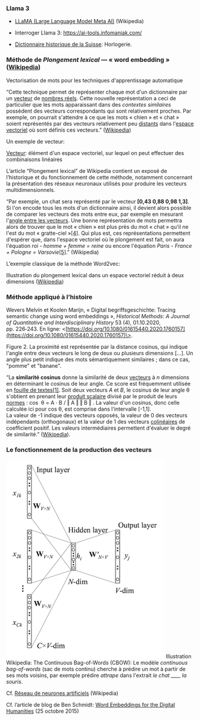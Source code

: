 

### Llama 3

* [LLaMA (Large Language Model Meta AI)](https://fr.wikipedia.org/wiki/LLaMA) (Wikipedia)
* Interroger Llama 3: https://ai-tools.infomaniak.com/ 


* [Dictionnaire historique de la Suisse](https://hls-dhs-dss.ch/fr/articles/013976/2020-08-11/#HOriginesdeladiffusiondel27horlogerieenSuisse): Horlogerie.



### Méthode de *Plongement lexical —* « **word embedding** » ([Wikipedia](https://fr.m.wikipedia.org/wiki/Plongement_lexical))

Vectorisation de mots pour les techniques d'apprentissage automatique

“Cette technique permet de représenter chaque mot d'un dictionnaire par un [vecteur](https://fr.m.wikipedia.org/wiki/Vecteur "Vecteur") de [nombres réels](https://fr.m.wikipedia.org/wiki/Nombre_r%C3%A9el "Nombre réel"). Cette nouvelle représentation a ceci de particulier que les mots apparaissant dans des *contextes similaires* possèdent des vecteurs correspondants qui sont relativement proches. Par exemple, on pourrait s'attendre à ce que les mots « chien » et « chat » soient représentés par des vecteurs relativement peu [distants](https://fr.m.wikipedia.org/wiki/Distance_(math%C3%A9matiques) "Distance (mathématiques)") dans l'[espace vectoriel](https://fr.m.wikipedia.org/wiki/Espace_vectoriel "Espace vectoriel") où sont définis ces vecteurs.” ([Wikipedia](https://fr.m.wikipedia.org/wiki/Plongement_lexical))

Un exemple de vecteur:

[Vecteur](https://fr.m.wikipedia.org/wiki/Vecteur): élément d'un espace vectoriel, sur lequel on peut effectuer des combinaisons linéaires

L’article “Plongement lexical” de Wikipedia contient un exposé de l’historique et du fonctionnement de cette méthode, notamment concernant la présentation des réseaux neuronaux utilisés pour produire les vecteurs multidimensionnels.

“Par exemple, un chat sera représenté par le vecteur **[0,43 0,88 0,98 1,3]**. Si l'on encode tous les mots d'un dictionnaire ainsi, il devient alors possible de comparer les vecteurs des mots entre eux, par exemple en mesurant l'[angle entre les vecteurs](https://fr.m.wikipedia.org/wiki/Similarit%C3%A9_cosinus "Similarité cosinus"). Une bonne représentation de mots permettra alors de trouver que le mot « chien » est plus près du mot « chat » qu'il ne l'est du mot « gratte-ciel »[[4]](https://fr.m.wikipedia.org/wiki/Plongement_lexical#cite_note-:0-4). Qui plus est, ces représentations permettent d'espérer que, dans l'espace vectoriel où le plongement est fait, on aura l'équation *roi - homme + femme = reine* ou encore l'équation *Paris - France + Pologne = Varsovie*[[5]](https://fr.m.wikipedia.org/wiki/Plongement_lexical#cite_note-5).” (Wikipedia)

L’exemple classique de la méthode Word2vec:

Illustration du plongement lexical dans un espace vectoriel réduit à deux dimensions ([Wikipedia](https://en.wikipedia.org/wiki/Word2vec))

### Méthode appliqué à l’histoire

Wevers Melvin et Koolen Marijn, « Digital begriffsgeschichte: Tracing semantic change using word embeddings », *Historical Methods: A Journal of Quantitative and Interdisciplinary History* 53 (4), 01.10.2020, pp. 226‑243. En ligne: <[https://doi.org/10.1080/01615440.2020.1760157](https://doi.org/10.1080/01615440.2020.1760157)\>.

Figure 2. La proximité est représentée par la distance cosinus, qui indique l'angle entre deux vecteurs le long de deux ou plusieurs dimensions […]. Un angle plus petit indique des mots sémantiquement similaires ; dans ce cas, "pomme" et "banane".

“La **similarité cosinus** donne la similarité de deux [vecteurs](https://fr.m.wikipedia.org/wiki/Vecteur "Vecteur") à *n* dimensions en déterminant le cosinus de leur angle. Ce score est fréquemment utilisée en [fouille de textes](https://fr.m.wikipedia.org/wiki/Fouille_de_textes "Fouille de textes")[[1]](https://fr.m.wikipedia.org/wiki/Similarit%C3%A9_cosinus#cite_note-1). Soit deux vecteurs *A* et *B*, le cosinus de leur angle θ s'obtient en prenant leur [produit scalaire](https://fr.m.wikipedia.org/wiki/Produit_scalaire "Produit scalaire") divisé par le produit de leurs [normes](https://fr.m.wikipedia.org/wiki/Norme_(math%C3%A9matiques) "Norme (mathématiques)") : cos ⁡ θ = A ⋅ B / ‖ A ‖ ‖ B ‖ . La valeur d'un cosinus, donc celle calculée ici pour cos θ, est comprise dans l'intervalle [-1,1].  
La valeur de -1 indique des vecteurs opposés, la valeur de 0 des vecteurs indépendants (orthogonaux) et la valeur de 1 des vecteurs [colinéaires](https://fr.m.wikipedia.org/wiki/Colin%C3%A9arit%C3%A9 "Colinéarité") de coefficient positif. Les valeurs intermédiaires permettent d'évaluer le degré de similarité.” ([Wikipedia](https://fr.m.wikipedia.org/wiki/Similarit%C3%A9_cosinus)).

### Le fonctionnement de la production des vecteurs


![](image.png)
Illustration Wikipedia: The Continuous Bag-of-Words (CBOW): Le modèle *continuous bag-of-words* (sac de mots continu) cherche à prédire un mot à partir de ses mots voisins, par exemple prédire *attrape* dans l'extrait *le chat ____ la souris*.

Cf. [Réseau de neurones artificiels](https://fr.wikipedia.org/wiki/R%C3%A9seau_de_neurones_artificiels) (Wikipedia)

Cf. l’article de blog de Ben Schmidt: [Word Embeddings for the Digital Humanities](http://bookworm.benschmidt.org/posts/2015-10-25-Word-Embeddings.html) (25 octobre 2015)